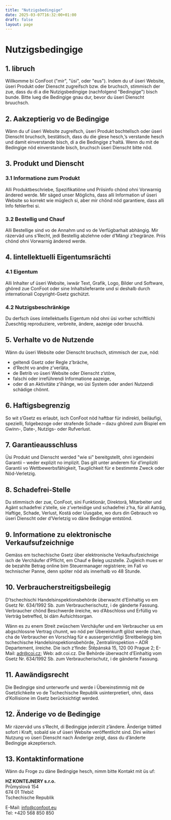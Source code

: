 ```yaml
---
title: "Nutzigsbedingige"
date: 2025-03-07T16:32:00+01:00
draft: false
layout: page
---
```


# Nutzigsbedingige

## 1. Iibruch

Willkomme bi ConFoot ("mir", "üsi", oder "eus"). Indem du uf üseri Website, üseri Produkt oder Dienscht zugreifsch bzw. die bruchsch, stimmisch der zue, dass du di a die Nutzigsbedingige (nachfolgend "Bedingige") bisch bunde. Bitte lueg die Bedingige gnau dur, bevor du üseri Dienscht bruuchsch.

## 2. Aakzeptierig vo de Bedingige

Wänn du uf üseri Website zugreifsch, üseri Produkt bschtellsch oder üseri Dienscht bruchsch, bestätisch, dass du die glese hesch,’s verstande hesch und damit einverstande bisch, di a die Bedingige z’haltä. Wenn du mit de Bedingige nöd einverstande bisch, bruchsch üseri Dienscht bitte nöd.

## 3. Produkt und Dienscht

### 3.1 Informatione zum Produkt

Alli Produktbeschriebe, Spezifikatiöne und Priisinfo chönd ohni Vorwarnig ändered werde. Mir säged unser Möglichs, dass alli Information uf üseri Website so korrekt wie müglech si, aber mir chönd nöd garantiere, dass alli Info fehlerfrei si.

### 3.2 Bestellig und Chauf

Alli Bestellige sind vo de Annahm und vo de Verfügbarhait abhängig. Mir räzerväd uns s’Recht, jedi Bestellig abzlehne oder d’Mängi z’begränze. Priis chönd ohni Vorwarnig ändered werde.

## 4. Iintellektuelli Eigentumsrächti

### 4.1 Eigentum

Alli Inhalter uf üseri Website, iwwär Text, Grafik, Logo, Bilder und Software, ghöred zue ConFoot oder sine Inhaltslieferante und si deshalb durch internationali Copyright-Gsetz gschützt.

### 4.2 Nutzigsbeschränkige

Du derfsch üses iintellektuells Eigentum nöd ohni üsi vorher schriftlichi Zueschtig reproduziere, verbreite, ändere, aazeige oder bruuchä.

## 5. Verhalte vo de Nutzende

Wänn du üseri Website oder Dienscht bruchsch, stimmisch der zue, nöd:
- geltendi Gsetz oder Regle z’bräche,
- d’Recht vo andre z’verläta,
- de Betrib vo üseri Website oder Dienscht z’störe,
- falschi oder irreführendi Informatione aazeige,
- oder di an Aktivitäte z’ihänge, wo üsi System oder anderi Nutzendi schädige chönnt.

## 6. Haftigsbegrenzig

So wit s’Gsetz es erlaubt, isch ConFoot nöd haftbar für indirekti, beiläufigi, spezielli, folgebezoge oder strafende Schade – dazu ghöred zum Bispiel em Gwinn-, Date-, Nutzigs- oder Rufverlust.

## 7. Garantieausschluss

Üsi Produkt und Dienscht werded "wie si" bereitgstellt, ohni irgendeini Garantii – weder explizit no implizit. Das gilt unter anderem für d’impliziti Garantii vo Wettbewerbsfähigkeit, Tauglichkeit für e bestimmte Zweck oder Nöd-Verletzig.

## 8. Schadefrei-Stelle

Du stimmisch der zue, ConFoot, sini Funktionär, Direktorä, Mitarbeiter und Agänt schadefrei z’stelle, sie z’verteidige und schadefrei z’ha, für all Aaträg, Haftige, Schade, Verlust, Kostä oder Uusgabe, wo durs din Gebrauch vo üseri Dienscht oder d’Verletzig vo däne Bedingige entstönd.

## 9. Informatione zu elektronische Verkaufsufzeichnige

Gemäss em tschechische Gsetz über elektronische Verkaufsufzeichnige isch de Verchäufer d’Pflicht, em Chauf e Beleg uszstelle. Zugleich mues er de bezahlte Betrag online bim Steuermanager registriere; im Fall vo technischer Panne, denn spöter nöd als innerhalb vo 48 Stunde.

## 10. Verbraucherstreitigsbeilegig

D’tschechischi Handelsinspektionsbehörde überwacht d’Einhaltig vo em Gsetz Nr. 634/1992 Sb. zum Verbraucherischutz, i de gänderte Fassung. Verbraucher chönd Beschwerde iireiche, wo d’Abschloss und Erfüllig vo Verträg betreffed, bi däm Aufsichtsorgan.

Wänn es zu enem Streit zwüschem Verchäufer und em Verbraucher us em abgschlossne Vertrag chunnt, wo nöd per Übereinkunft glöst werde chan, cha de Verbraucher en Vorschlag für e aussergerichtligi Streitbeilegig bim tschechische Handelsinspektionsbehörde, Zentraliinspektion – ADR Departement, iireiche. Die isch z’finde: Štěpánská 15, 120 00 Prague 2; E-Mail: adr@coi.cz; Web: adr.coi.cz. Die Behörde überwacht d’Einhaltig vom Gsetz Nr. 634/1992 Sb. zum Verbraucherischutz, i de gänderte Fassung.

## 11. Aawändigsrecht

Die Bedingige sind unterworfe und werde i Übereinstimmig mit de Gsetzlichkeite vo de Tschechische Republik usinterpretiert, ohni, dass d’Kollisione im Gsetz berücksichtigt werded.

## 12. Änderige vo de Bedingige

Mir räzerväd uns s’Recht, di Bedingige jederziit z’ändere. Änderige trätted sofort i Kraft, sobald sie uf üseri Website veröffentlicht sind. Dini wiiteri Nutzung vo üseri Dienscht nach Änderige zeigt, dass du d’änderte Bedingige akzeptiersch.

## 13. Kontaktinformatione

Wänn du Froge zu däne Bedingige hesch, nimm bitte Kontakt mit üs uf:

**HZ KONTEJNERY s.r.o.**  
Průmyslová 154  
674 01 Třebíč  
Tschechische Republik

E-Mail: info@confoot.eu  
Tel: +420 568 850 850